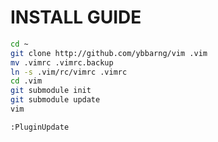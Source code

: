 # INSTALL GUIDE

```bash
cd ~
git clone http://github.com/ybbarng/vim .vim
mv .vimrc .vimrc.backup
ln -s .vim/rc/vimrc .vimrc
cd .vim
git submodule init
git submodule update
vim
```

```vim
:PluginUpdate
```
